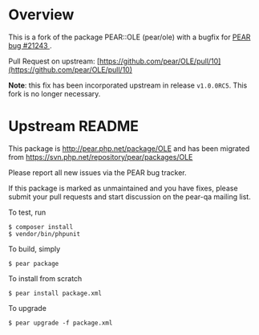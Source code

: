 # Overview

This is a fork of the package PEAR::OLE (pear/ole) with a bugfix for [PEAR bug #21243 ](http://pear.php.net/bugs/21243).

Pull Request on upstream: [https://github.com/pear/OLE/pull/10](https://github.com/pear/OLE/pull/10)

**Note**: this fix has been incorporated upstream in release ``v1.0.0RC5``. This fork is no longer necessary.

# Upstream README

This package is http://pear.php.net/package/OLE and has been migrated from https://svn.php.net/repository/pear/packages/OLE

Please report all new issues via the PEAR bug tracker.

If this package is marked as unmaintained and you have fixes, please submit your pull requests and start discussion on the pear-qa mailing list.

To test, run

    $ composer install
    $ vendor/bin/phpunit

To build, simply

    $ pear package

To install from scratch

    $ pear install package.xml

To upgrade

    $ pear upgrade -f package.xml
